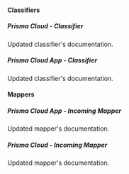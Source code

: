 
#### Classifiers
##### Prisma Cloud - Classifier
Updated classifier's documentation.
##### Prisma Cloud App - Classifier
Updated classifier's documentation.

#### Mappers
##### Prisma Cloud App - Incoming Mapper
Updated mapper's documentation.
##### Prisma Cloud - Incoming Mapper
Updated mapper's documentation. 
